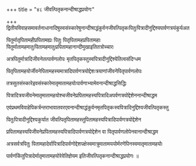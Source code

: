 +++
title = "४८ जीवत्पितृकनान्दीश्राद्धप्रयोगः"

+++
द्वितीयविवाहसमावर्तनाधानादिषुस्वसंस्कारेषुनान्दीश्राद्धंकुर्वनजीवत्पितृकःपितुःपित्रादीनुद्दिश्यपार्वणत्रयंकुर्यअत

पितुर्मातृपितामहीप्रपितामह्यः पितुः पितृपितामहप्रपितामहाः पितुर्मातामहमातुःपितामहमातुःप्रपितामहानान्दीमुखाइतितत्रोच्चारः

अत्रपितुर्मात्रादिजीवनेतत्पार्वणलोपः मृतपितृकस्तुस्वपित्रादीनुद्दिश्येतित्वसंदिग्धम

पितृपितामहयोर्जीवनेपितामहस्यमात्रादिपार्वणत्रयोद्देशःत्रयाणांजीवनेपितृपार्वणलोपः

तत्रसुतसंस्कारेइवसंस्कारेमातृमातामहयोःपार्वणाभ्यामेवनान्दीश्राद्धसिद्धिः

पित्रादित्रयजीवनेमातृमातामहयोश्चजीवनेप्रपितामहस्यपित्रादिअपर्वणत्रयोद्देशेननान्दीश्राद्धम

एवंप्रथमविवाहेपिकर्त्रन्तराभावातवरएवनान्दीश्राद्धंकुर्वनमृतपितृकःस्वपित्रादिनुद्दिश्यजीवत्पितृकस्तु

पितुःपित्रादीनुद्दिश्यकुर्यात जीवत्पितृपितामहस्तुपितामहस्यपित्रादिपार्वणत्रयोद्देशेन

प्रपितामहस्यपिजीवनेप्रपितामहस्यपित्रादिपार्वणत्रयोद्देशेन वा पितृपार्वणलोपेनवानान्दीश्राद्धम

अत्रसर्वत्रपितुः पितामहादेर्वापित्रादिपार्वणोद्देशपक्षेस्वमात्रुमातामययोर्मरणेपिनस्वमातृमातामहयोः

पार्वणंकिंतुपित्रादेर्मातृमातामहयोरेवेतिज्ञेयम इतिजीवत्पितृकनान्दीश्राद्धप्रयोगः ॥
